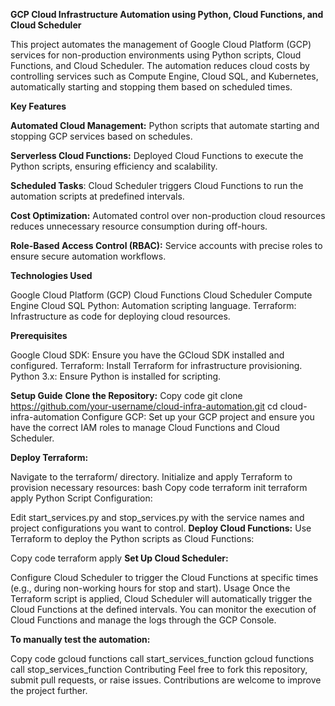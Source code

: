 **GCP Cloud Infrastructure Automation using Python, Cloud Functions, and Cloud Scheduler**

This project automates the management of Google Cloud Platform (GCP) services for non-production environments using Python scripts, Cloud Functions, and Cloud Scheduler. The automation reduces cloud costs by controlling services such as Compute Engine, Cloud SQL, and Kubernetes, automatically starting and stopping them based on scheduled times.

**Key Features**

**Automated Cloud Management:** Python scripts that automate starting and stopping GCP services based on schedules.

**Serverless Cloud Functions:**  Deployed Cloud Functions to execute the Python scripts, ensuring efficiency and scalability.

**Scheduled Tasks**: Cloud Scheduler triggers Cloud Functions to run the automation scripts at predefined intervals.

**Cost Optimization:** Automated control over non-production cloud resources reduces unnecessary resource consumption during off-hours.

**Role-Based Access Control (RBAC):** Service accounts with precise roles to ensure secure automation workflows.

**Technologies Used**

Google Cloud Platform (GCP)
Cloud Functions
Cloud Scheduler
Compute Engine
Cloud SQL
Python: Automation scripting language.
Terraform: Infrastructure as code for deploying cloud resources.

**Prerequisites**

Google Cloud SDK: Ensure you have the GCloud SDK installed and configured.
Terraform: Install Terraform for infrastructure provisioning.
Python 3.x: Ensure Python is installed for scripting.

**Setup Guide**
**Clone the Repository:**
Copy code
git clone https://github.com/your-username/cloud-infra-automation.git
cd cloud-infra-automation
Configure GCP: Set up your GCP project and ensure you have the correct IAM roles to manage Cloud Functions and Cloud Scheduler.

**Deploy Terraform:**

Navigate to the terraform/ directory.
Initialize and apply Terraform to provision necessary resources:
bash
Copy code
terraform init
terraform apply
Python Script Configuration:

Edit start_services.py and stop_services.py with the service names and project configurations you want to control.
**Deploy Cloud Functions:** Use Terraform to deploy the Python scripts as Cloud Functions:


Copy code
terraform apply
**Set Up Cloud Scheduler:**

Configure Cloud Scheduler to trigger the Cloud Functions at specific times (e.g., during non-working hours for stop and start).
Usage
Once the Terraform script is applied, Cloud Scheduler will automatically trigger the Cloud Functions at the defined intervals. You can monitor the execution of Cloud Functions and manage the logs through the GCP Console.

**To manually test the automation:**

Copy code
gcloud functions call start_services_function
gcloud functions call stop_services_function
Contributing
Feel free to fork this repository, submit pull requests, or raise issues. Contributions are welcome to improve the project further.



